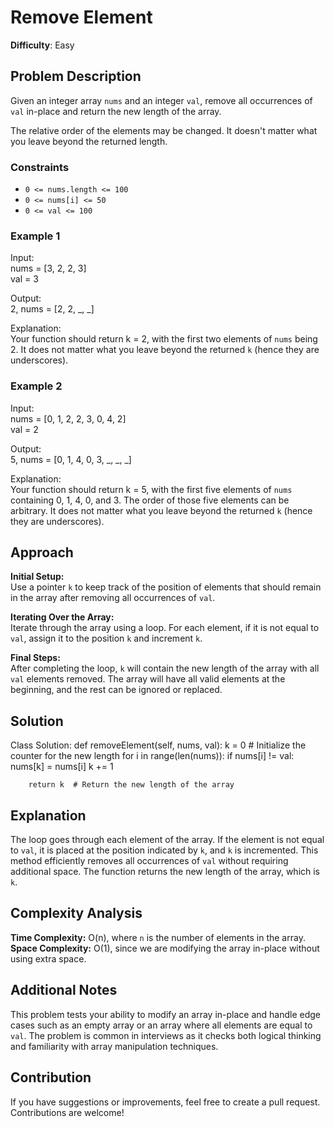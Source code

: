 # Remove Element 

**Difficulty**: Easy 

## Problem Description

Given an integer array `nums` and an integer `val`, remove all occurrences of `val` in-place and return the new length of the array.

The relative order of the elements may be changed. It doesn't matter what you leave beyond the returned length.

### Constraints
- `0 <= nums.length <= 100`
- `0 <= nums[i] <= 50`
- `0 <= val <= 100`

### Example 1

Input:  
nums = [3, 2, 2, 3]  
val = 3  

Output:  
2, nums = [2, 2, _, _]  

Explanation:  
Your function should return k = 2, with the first two elements of `nums` being 2. It does not matter what you leave beyond the returned `k` (hence they are underscores).

### Example 2

Input:  
nums = [0, 1, 2, 2, 3, 0, 4, 2]  
val = 2  

Output:  
5, nums = [0, 1, 4, 0, 3, _, _, _]  

Explanation:  
Your function should return k = 5, with the first five elements of `nums` containing 0, 1, 4, 0, and 3. The order of those five elements can be arbitrary. It does not matter what you leave beyond the returned `k` (hence they are underscores).

## Approach

**Initial Setup:**  
Use a pointer `k` to keep track of the position of elements that should remain in the array after removing all occurrences of `val`.

**Iterating Over the Array:**  
Iterate through the array using a loop. For each element, if it is not equal to `val`, assign it to the position `k` and increment `k`.

**Final Steps:**  
After completing the loop, `k` will contain the new length of the array with all `val` elements removed. The array will have all valid elements at the beginning, and the rest can be ignored or replaced.

## Solution

Class Solution:
    def removeElement(self, nums, val):
        k = 0  # Initialize the counter for the new length
        for i in range(len(nums)):
            if nums[i] != val:
                nums[k] = nums[i]
                k += 1
        
        return k  # Return the new length of the array

## Explanation

The loop goes through each element of the array. If the element is not equal to `val`, it is placed at the position indicated by `k`, and `k` is incremented. This method efficiently removes all occurrences of `val` without requiring additional space. The function returns the new length of the array, which is `k`.

## Complexity Analysis

**Time Complexity:** O(n), where `n` is the number of elements in the array.  
**Space Complexity:** O(1), since we are modifying the array in-place without using extra space.

## Additional Notes

This problem tests your ability to modify an array in-place and handle edge cases such as an empty array or an array where all elements are equal to `val`. The problem is common in interviews as it checks both logical thinking and familiarity with array manipulation techniques.

## Contribution

If you have suggestions or improvements, feel free to create a pull request. Contributions are welcome!
